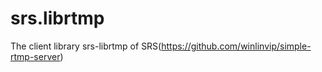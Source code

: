 srs.librtmp
===========

The client library srs-librtmp of SRS(https://github.com/winlinvip/simple-rtmp-server)
